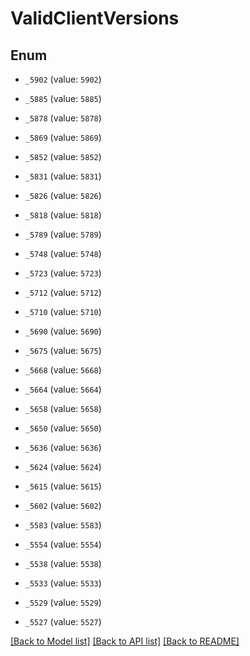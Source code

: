 # ValidClientVersions

## Enum


* `_5902` (value: `5902`)

* `_5885` (value: `5885`)

* `_5878` (value: `5878`)

* `_5869` (value: `5869`)

* `_5852` (value: `5852`)

* `_5831` (value: `5831`)

* `_5826` (value: `5826`)

* `_5818` (value: `5818`)

* `_5789` (value: `5789`)

* `_5748` (value: `5748`)

* `_5723` (value: `5723`)

* `_5712` (value: `5712`)

* `_5710` (value: `5710`)

* `_5690` (value: `5690`)

* `_5675` (value: `5675`)

* `_5668` (value: `5668`)

* `_5664` (value: `5664`)

* `_5658` (value: `5658`)

* `_5650` (value: `5650`)

* `_5636` (value: `5636`)

* `_5624` (value: `5624`)

* `_5615` (value: `5615`)

* `_5602` (value: `5602`)

* `_5583` (value: `5583`)

* `_5554` (value: `5554`)

* `_5538` (value: `5538`)

* `_5533` (value: `5533`)

* `_5529` (value: `5529`)

* `_5527` (value: `5527`)


[[Back to Model list]](../README.md#documentation-for-models) [[Back to API list]](../README.md#documentation-for-api-endpoints) [[Back to README]](../README.md)


